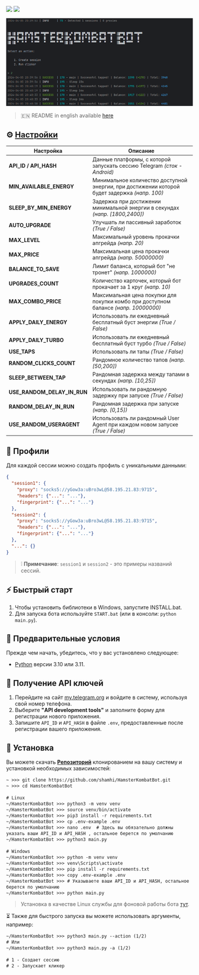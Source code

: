 [<img src="https://img.shields.io/badge/Telegram-%40Me-orange">](https://t.me/sho6ot)
[<img src="https://img.shields.io/badge/python-3.10%20%7C%203.11-blue">](https://www.python.org/downloads/)

![img1](.github/images/demo.png)

> 🇪🇳 README in english available [here](README-EN.md)

## ⚙ [Настройки](https://github.com/shamhi/HamsterKombatBot/blob/main/.env-example)
| Настройка                   | Описание                                                                                      |
|-----------------------------|-----------------------------------------------------------------------------------------------|
| **API_ID / API_HASH**       | Данные платформы, с которой запускать сессию Telegram _(сток - Android)_                      |
| **MIN_AVAILABLE_ENERGY**    | Минимальное количество доступной энергии, при достижении которой будет задержка _(напр. 100)_ |
| **SLEEP_BY_MIN_ENERGY**     | Задержка при достижении минимальной энергии в секундах _(напр. [1800,2400])_                  |
| **AUTO_UPGRADE**            | Улучшать ли пассивный заработок _(True / False)_                                              |
| **MAX_LEVEL**               | Максимальный уровень прокачки апгрейда _(напр. 20)_                                           |
| **MAX_PRICE**               | Максимальная цена прокачки апгрейда _(напр. 50000000)_                                        |
| **BALANCE_TO_SAVE**         | Лимит баланса, который бот "не тронет" _(напр. 1000000)_                                      |
| **UPGRADES_COUNT**          | Количество карточек, который бот прокачает за 1 круг _(напр. 10)_                             |
| **MAX_COMBO_PRICE**         | Максимальная цена покупки для покупки комбо при доступном балансе _(напр. 10000000)_          |
| **APPLY_DAILY_ENERGY**      | Использовать ли ежедневный бесплатный буст энергии _(True / False)_                           |
| **APPLY_DAILY_TURBO**       | Использовать ли ежедневный бесплатный буст турбо _(True / False)_                             |
| **USE_TAPS**                | Использовать ли тапы _(True / False)_                                                         |
| **RANDOM_CLICKS_COUNT**     | Рандомное количество тапов _(напр. [50,200])_                                                 |
| **SLEEP_BETWEEN_TAP**       | Рандомная задержка между тапами в секундах _(напр. [10,25])_                                  |
| **USE_RANDOM_DELAY_IN_RUN** | Использовать ли рандомную задержку при запуске _(True / False)_                               |
| **RANDOM_DELAY_IN_RUN**     | Рандомная задержка при запуске _(напр. [0,15])_                                               |
| **USE_RANDOM_USERAGENT**    | Использовать ли рандомный User Agent при каждом новом запуске _(True / False)_                |

## 📕 Профили
Для каждой сессии можно создать профиль с уникальными данными:
```json
{
  "session1": {
    "proxy": "socks5://yGow3a:uBro3wL@58.195.21.83:9715",
    "headers": {"...": "..."},
    "fingerprint": {"...": "..."}
  },
  "session2": {
    "proxy": "socks5://yGow3a:uBro3wL@58.195.21.83:9715",
    "headers": {"...": "..."},
    "fingerprint": {"...": "..."}
  },
  "...": {}
}
```
> ❕ **Примечание**:  `session1` и `session2` - это примеры названий сессий.

## ⚡ Быстрый старт
1. Чтобы установить библиотеки в Windows, запустите INSTALL.bat.
2. Для запуска бота используйте `START.bat` (или в консоли: `python main.py`).

## 📌 Предварительные условия
Прежде чем начать, убедитесь, что у вас установлено следующее:
- [Python](https://www.python.org/downloads/) версии 3.10 или 3.11.

## 📃 Получение API ключей
1. Перейдите на сайт [my.telegram.org](https://my.telegram.org) и войдите в систему, используя свой номер телефона.
2. Выберите **"API development tools"** и заполните форму для регистрации нового приложения.
3. Запишите `API_ID` и `API_HASH` в файле `.env`, предоставленные после регистрации вашего приложения.

## 🧱 Установка
Вы можете скачать [**Репозиторий**](https://github.com/shamhi/HamsterKombatBot) клонированием на вашу систему и установкой необходимых зависимостей:
```shell
~ >>> git clone https://github.com/shamhi/HamsterKombatBot.git 
~ >>> cd HamsterKombatBot

# Linux
~/HamsterKombatBot >>> python3 -m venv venv
~/HamsterKombatBot >>> source venv/bin/activate
~/HamsterKombatBot >>> pip3 install -r requirements.txt
~/HamsterKombatBot >>> cp .env-example .env
~/HamsterKombatBot >>> nano .env  # Здесь вы обязательно должны указать ваши API_ID и API_HASH , остальное берется по умолчанию
~/HamsterKombatBot >>> python3 main.py

# Windows
~/HamsterKombatBot >>> python -m venv venv
~/HamsterKombatBot >>> venv\Scripts\activate
~/HamsterKombatBot >>> pip install -r requirements.txt
~/HamsterKombatBot >>> copy .env-example .env
~/HamsterKombatBot >>> # Указываете ваши API_ID и API_HASH, остальное берется по умолчанию
~/HamsterKombatBot >>> python main.py
```
> Установка в качестве Linux службы для фоновой работы бота [тут](docs/LINUX-SERVIS-INSTALL.md).

⏳ Также для быстрого запуска вы можете использовать аргументы, например:
```shell
~/HamsterKombatBot >>> python3 main.py --action (1/2)
# Или
~/HamsterKombatBot >>> python3 main.py -a (1/2)

# 1 - Создает сессию
# 2 - Запускает кликер
```
